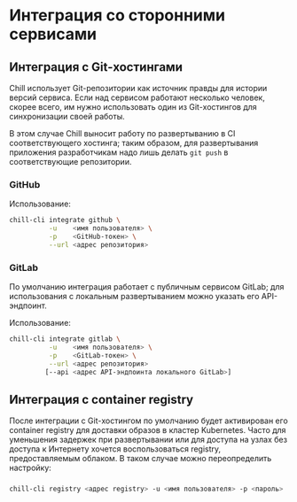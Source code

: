 # Интеграция со сторонними сервисами

## Интеграция с Git-хостингами

Chill использует Git-репозитории как источник правды для истории версий сервиса. Если над сервисом работают несколько человек, скорее всего, им нужно использовать один из Git-хостингов для синхронизации своей работы.

В этом случае Chill выносит работу по развертыванию в CI соответствующего хостинга; таким образом, для развертывания приложения разработчикам надо лишь делать `git push` в соответствующие репозитории.

### GitHub

Использование:

``` bash
chill-cli integrate github \
          -u    <имя пользователя> \
          -p    <GitHub-токен> \
          --url <адрес репозитория>
```

### GitLab

По умолчанию интеграция работает с публичным сервисом GitLab; для использования с локальным развертыванием можно указать его API-эндпоинт.

Использование:

``` bash
chill-cli integrate gitlab \
          -u    <имя пользователя> \
          -p    <GitLab-токен> \
          --url <адрес репозитория>
         [--api <адрес API-эндпоинта локального GitLab>]
```

## Интеграция с container registry

После интеграции с Git-хостингом по умолчанию будет активирован его container registry для доставки образов в кластер Kubernetes. Часто для уменьшения задержек при развертывании или для доступа на узлах без доступа к Интернету хочется воспользоваться registry, предоставляемым облаком. В таком случае можно переопределить настройку:

###

``` bash
chill-cli registry <адрес registry> -u <имя пользователя> -p <пароль>
```